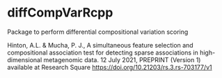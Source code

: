 # diffCompVarRcpp
Package to perform differential compositional variation scoring


Hinton, A.L.  & Mucha, P. J., A simultaneous feature selection and compositional association test for detecting sparse associations in high-dimensional metagenomic data. 12 July 2021,
PREPRINT (Version 1) available at Research Square  https://doi.org/10.21203/rs.3.rs-703177/v1
